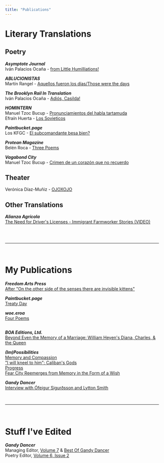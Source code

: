 ```yaml
---
title: "Publications"
---
```


# Literary Translations  

## Poetry

***Asymptote Journal***  
Iván Palacios Ocaña - [from Little Humilliations!](https://www.asymptotejournal.com/poetry/ivan-palacios-ocana-little-humiliations/ "from Little Humilliations!") 

***ABLUCIONISTAS***  
Martín Rangel - [Aquellos fueron los días/Those were the days](https://ablucionistas.com/aquellos-fueron-los-dias-those-were-the-days-%c2%b7eng-esp%c2%b7-martin-rangel/ "Aquellos fueron los días/Those were the days")

***The Brooklyn Rail In Translation***  
Iván Palacios Ocaña - [Adiós, Casilda!](https://intranslation.brooklynrail.org/spanish/adios-casilda/%22 "Adiós, Casilda!") 

***HOMINTERN***  
Manuel Tzoc Bucup - [Pronunciamientos del habla tartamuda](https://homintern.soy/posts/pronunciamientos.html "Pronunciamientos del habla tartamuda")  
Efraín Huerta - [Los Sovieticos](https://homintern.soy/issues/10-10-20/thesoviets.html "Los Sovieticos")  

***Paintbucket.page***  
Los KFGC - [El subcomandante besa bien?](https://paintbucket.page/big-ebooks-money/2019/11/01/el-subcomandante.html "El subcomandante besa bien?")

***Protean Magazine***  
Belén Roca - [Three Poems](https://proteanmag.com/2021/11/10/three-poems-by-belen-roca-trans-noah-mazer/)


***Vagabond City***  
Manuel Tzoc Bucup - [Crimen de un corazón que no recuerdo](https://vagabondcitylit.com/2020/01/13/manuel-tzoc-bucap-translated-by-noah-mazer/ "Crimen de un corazón que no recuerdo")  

## Theater

Verónica Díaz-Muñiz - [OJOXOJO](https://arts.ucdavis.edu/seasonal-event/ojoxojo-eye-eye "OJOXOJO")

## 

## Other Translations


***Alianza Agrícola***  
[The Need for Driver's Licenses - Immigrant Farmworker Stories (VIDEO)](https://www.youtube.com/watch?v=NN08klTv7e0 "The Need for Driver's Licenses")   

&nbsp;
##
---
  
&nbsp;

# My Publications

***Freedom Arts Press***  
[After "On the other side of the senses there are invisible kittens"](https://freedomartspress.com/post/614764834436923392/after-on-the-other-side-of-the-senses-there-are "After 'On the other side of the senses there are invisible kittens'")  

***Paintbucket.page***  
[Treaty Day](https://paintbucket.page/live-ammo-round/2019/10/05/treaty-day.html "Treaty Day")  

***woe.eroa***  
[Four Poems](https://www.woeeroa.com/features/noah-mazer-4-poems "Four Poems")  

##

***BOA Editions, Ltd.***  
[Beyond Even the Memory of a Marriage: William Heyen's Diana, Charles, & the Queen](https://www.boaeditions.org/blogs/main/exploring-the-backlist-charles-diana-the-queen "Beyond Even the Memory of a Marriage: William Heyen's Diana, Charles, & the Queen")

***(Im)Possibilities***  
[Memory and Compassion](https://morrison.sunygeneseoenglish.org/2019/05/14/memory-and-compassion/ "Memory and Compassion")  
["I will kneel to him": Caliban's Gods](https://morrison.sunygeneseoenglish.org/2018/05/02/i-will-kneel-to-him-calibans-gods/ "'I will kneel to him': Caliban's Gods")    
[Progress](https://morrison.sunygeneseoenglish.org/2019/03/04/progress/ "Progress")  
[Fear City Reemerges from Memory in the Form of a Wish](https://morrison.sunygeneseoenglish.org/2018/04/03/fear-city-reemerges-from-memory-in-the-form-of-a-wish/ "Fear City Reemerges from Memory in the Form of a Wish")

***Gandy Dancer***  
[Interview with Ófeigur Sigurðsson and Lytton Smith](https://www.gandydancer.org/volume-7-interview/ "Interview with Ófeigur Sigurðsson and Lytton Smith")    
&nbsp;   


##  
---
&nbsp;  
# Stuff I've Edited
***Gandy Dancer***  
Managing Editor, [Volume 7](https://www.gandydancer.org/archives/vol-7/ "Volume 7") & [Best Of Gandy Dancer](https://knightscholar.geneseo.edu/gandy-dancer/vol7/iss2/ "Best of Gandy Dancer")  
Poetry Editor, [Volume 6, Issue 2](https://www.gandydancer.org/archives/vol-6-no-2-2/ "Volume 6, Issue 2")  